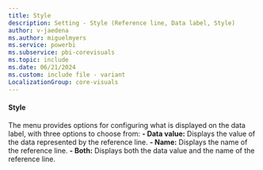 ```yaml
---
title: Style
description: Setting - Style (Reference line, Data label, Style)
author: v-jaedena
ms.author: miguelmyers
ms.service: powerbi
ms.subservice: pbi-corevisuals
ms.topic: include
ms.date: 06/21/2024
ms.custom: include file - variant
LocalizationGroup: core-visuals
---
```

#### Style

The menu provides options for configuring what is displayed on the data label, with three options to choose from:
**- Data value:** Displays the value of the data represented by the reference line.
**- Name:** Displays the name of the reference line.
**- Both:** Displays both the data value and the name of the reference line.
